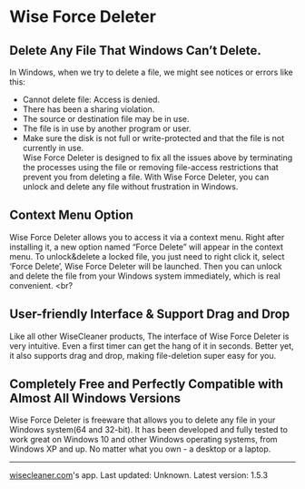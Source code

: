 # Wise Force Deleter
## Delete Any File That Windows Can’t Delete. <br>
In Windows, when we try to delete a file, we might see notices or errors like this:
- Cannot delete file: Access is denied.
- There has been a sharing violation.
- The source or destination file may be in use.
- The file is in use by another program or user.
- Make sure the disk is not full or write-protected and that the file is not currently in use. <br>
Wise Force Deleter is designed to fix all the issues above by terminating the processes using the file or removing file-access restrictions that prevent you from deleting a file. With Wise Force Deleter, you can unlock and delete any file without frustration in Windows. <br>
## Context Menu Option
Wise Force Deleter allows you to access it via a context menu. Right after installing it, a new option named “Force Delete” will appear in the context menu. To unlock&delete a locked file, you just need to right click it, select ‘Force Delete’, Wise Force Deleter will be launched. Then you can unlock and delete the file from your Windows system immediately, which is real convenient. <br?
## User-friendly Interface & Support Drag and Drop
Like all other WiseCleaner products, The interface of Wise Force Deleter is very intuitive. Even a first timer can get the hang of it in seconds. Better yet, it also supports drag and drop, making file-deletion super easy for you.
## Completely Free and Perfectly Compatible with Almost All Windows Versions
Wise Force Deleter is freeware that allows you to delete any file in your Windows system(64 and 32-bit). It has been developed and fully tested to work great on Windows 10 and other Windows operating systems, from Windows XP and up. No matter what you own - a desktop or a laptop.

---
[wisecleaner.com](https://www.wisecleaner.com/wise-force-deleter.html)'s app. Last updated: Unknown. Latest version: 1.5.3
